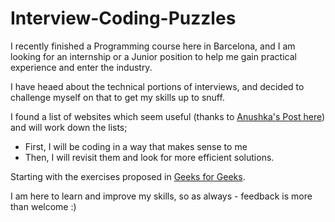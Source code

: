 # Interview-Coding-Puzzles

I recently finished a Programming course here in Barcelona, and I am looking for an internship or a Junior position to help me gain practical experience and enter the industry. 

I have heaed about the technical portions of interviews, and decided to challenge myself on that to get my skills up to snuff.

I found a list of websites which seem useful (thanks to [Anushka's Post here](https://github.com/anushka23g/Complete-Placement-Preparation?tab=readme-ov-file#readme)) and will work down the lists; 
- First, I will be coding in a way that makes sense to me
- Then, I will revisit them and look for more efficient solutions.

Starting with the exercises proposed in [Geeks for Geeks](https://www.geeksforgeeks.org/explore?page=1&sortBy=submissions).

I am here to learn and improve my skills, so as always - feedback is more than welcome :)